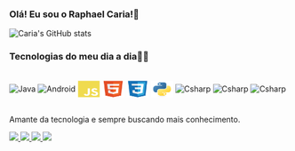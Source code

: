 
### Olá! Eu sou o Raphael Caria!👋

![Caria's GitHub stats](https://github-readme-stats.vercel.app/api?username=RaphaelCaria&show_icons=true&theme=radical)
### Tecnologias do meu dia a dia👨‍💻

<div style="display: inline_block"><br>
          <img align="center" alt="Java" height="30" width="40" src="https://cdn.jsdelivr.net/gh/devicons/devicon/icons/java/java-plain.svg">
          <img align="center" alt="Android" height="30" width="40" src="https://cdn.jsdelivr.net/gh/devicons/devicon/icons/androidstudio/androidstudio-original.svg">
          <img align="center" alt="Js" height="30" width="40" src="https://raw.githubusercontent.com/devicons/devicon/master/icons/javascript/javascript-plain.svg">
          <img align="center" alt="HTML" height="30" width="40" src="https://raw.githubusercontent.com/devicons/devicon/master/icons/html5/html5-original.svg">
          <img align="center" alt="CSS" height="30" width="40" src="https://raw.githubusercontent.com/devicons/devicon/master/icons/css3/css3-original.svg">
          <img align="center" alt="Python" height="30" width="40" src="https://raw.githubusercontent.com/devicons/devicon/master/icons/python/python-original.svg">
          <img align="center" alt="Csharp" height="30" width="40" src="https://cdn.jsdelivr.net/gh/devicons/devicon/icons/csharp/csharp-original.svg">
          <img align="center" alt="Csharp" height="30" width="40" src="https://cdn.jsdelivr.net/gh/devicons/devicon/icons/mysql/mysql-original-wordmark.svg">
          <img align="center" alt="Csharp" height="30" width="40" src="https://cdn.jsdelivr.net/gh/devicons/devicon/icons/php/php-original.svg">
          
</div></br>

Amante da tecnologia e sempre buscando mais conhecimento.

<div>
<a href = "https://www.linkedin.com/in/raphael-caria-81a730223/">
          <img src="https://img.shields.io/badge/LinkedIn-0077B5?style=for-the-badge&logo=linkedin&logoColor=white" target="_blank">
<a href = "mailto:rstcaria19@gmail.com">
          <img src="https://img.shields.io/badge/-Gmail-%23333?style=for-the-badge&logo=gmail&logoColor=white" target="_blank">
 </a>
<a href ="https://wa.me/5511994916897">
          <img src="https://img.shields.io/badge/WhatsApp-25D366?style=for-the-badge&logo=whatsapp&logoColor=white" target="_blank">
</a>
<a href ="https://instagram.com/raphacaria?utm_source=qr&igshid=NGExMmI2YTkyZg%3D%3D">
          <img src="https://img.shields.io/badge/Instagram-E4405F?style=for-the-badge&logo=instagram&logoColor=white" target="_blank">
</a>
</div>
